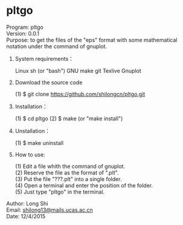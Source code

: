 # pltgo
Program: pltgo        
Version: 0.0.1      
Purpose: to get the files of the "eps" format with some mathematical     
         notation under the command of gnuplot.    

1. System requirements：

   Linux
   sh (or "bash")
   GNU make
   git
   Texlive
   Gnuplot
   
2. Download the source code

   (1) $ git clone https://github.com/shilongcn/pltgo.git    

3. Installation：

   (1) $ cd pltgo
   (2) $ make (or "make install")
    
4. Unstallation：

   (1) $ make uninstall

5. How to use:

   (1) Edit a file whith the command of gnuplot.         
   (2) Reserve the file as the format of ".plt".          
   (3) Put the file "???.plt" into a single folder.       
   (4) Open a terminal and enter the position of the folder.        
   (5) Just type "pltgo" in the terminal.        



Author:  Long Shi         
Email:   shilong13@mails.ucas.ac.cn      
Date:    12/4/2015   
